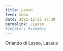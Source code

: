 ```yaml
---
title: Lasso
feed: show
date: 2022-12-23 17:30
permalink: /Lasso
#zenetöri #személy
---
```

Orlando di Lasso, Lassus